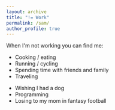 ```yaml
---
layout: archive
title: "!= Work"
permalink: /sam/
author_profile: true
---
```


<!-- I grew up in a small town in eastern NC. My wife and I now live in Cambridge, MA and have loved every construction-filled minute of it. -->

When I'm not working you can find me:
* Cooking / eating
* Running / cycling
* Spending time with friends and family
* Traveling
<!-- * Enjoying the outdoors -->
<!-- * Hiking -->
<!-- * Traveling and exploring -->
<!-- * Eating some more -->
* Wishing I had a dog
* Programming
* Losing to my mom in fantasy football
<!-- * Watching Netflix -->
  